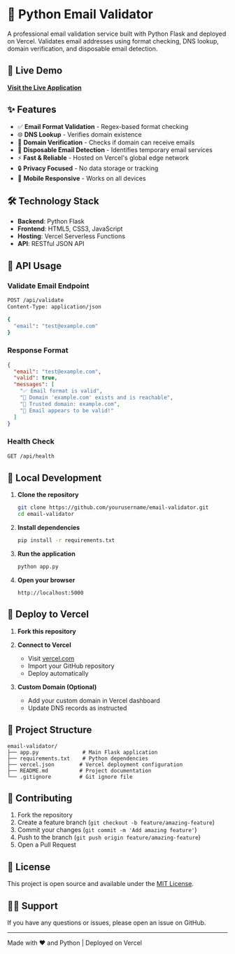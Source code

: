 # 🐍 Python Email Validator

A professional email validation service built with Python Flask and deployed on Vercel. Validates email addresses using format checking, DNS lookup, domain verification, and disposable email detection.

## 🚀 Live Demo

**[Visit the Live Application](https://your-app-name.vercel.app)**

## ✨ Features

- ✅ **Email Format Validation** - Regex-based format checking
- 🌐 **DNS Lookup** - Verifies domain existence
- 📧 **Domain Verification** - Checks if domain can receive emails
- 🚫 **Disposable Email Detection** - Identifies temporary email services
- ⚡ **Fast & Reliable** - Hosted on Vercel's global edge network
- 🔒 **Privacy Focused** - No data storage or tracking
- 📱 **Mobile Responsive** - Works on all devices

## 🛠️ Technology Stack

- **Backend**: Python Flask
- **Frontend**: HTML5, CSS3, JavaScript
- **Hosting**: Vercel Serverless Functions
- **API**: RESTful JSON API

## 📖 API Usage

### Validate Email Endpoint

```bash
POST /api/validate
Content-Type: application/json

{
  "email": "test@example.com"
}
```

### Response Format

```json
{
  "email": "test@example.com",
  "valid": true,
  "messages": [
    "✅ Email format is valid",
    "📡 Domain 'example.com' exists and is reachable",
    "📧 Trusted domain: example.com",
    "🎉 Email appears to be valid!"
  ]
}
```

### Health Check

```bash
GET /api/health
```

## 🔧 Local Development

1. **Clone the repository**
   ```bash
   git clone https://github.com/yourusername/email-validator.git
   cd email-validator
   ```

2. **Install dependencies**
   ```bash
   pip install -r requirements.txt
   ```

3. **Run the application**
   ```bash
   python app.py
   ```

4. **Open your browser**
   ```
   http://localhost:5000
   ```

## 🚀 Deploy to Vercel

1. **Fork this repository**

2. **Connect to Vercel**
   - Visit [vercel.com](https://vercel.com)
   - Import your GitHub repository
   - Deploy automatically

3. **Custom Domain (Optional)**
   - Add your custom domain in Vercel dashboard
   - Update DNS records as instructed

## 📁 Project Structure

```
email-validator/
├── app.py              # Main Flask application
├── requirements.txt    # Python dependencies
├── vercel.json        # Vercel deployment configuration
├── README.md          # Project documentation
└── .gitignore         # Git ignore file
```

## 🤝 Contributing

1. Fork the repository
2. Create a feature branch (`git checkout -b feature/amazing-feature`)
3. Commit your changes (`git commit -m 'Add amazing feature'`)
4. Push to the branch (`git push origin feature/amazing-feature`)
5. Open a Pull Request

## 📝 License

This project is open source and available under the [MIT License](LICENSE).

## 🙋‍♂️ Support

If you have any questions or issues, please open an issue on GitHub.

---

Made with ❤️ and Python | Deployed on Vercel